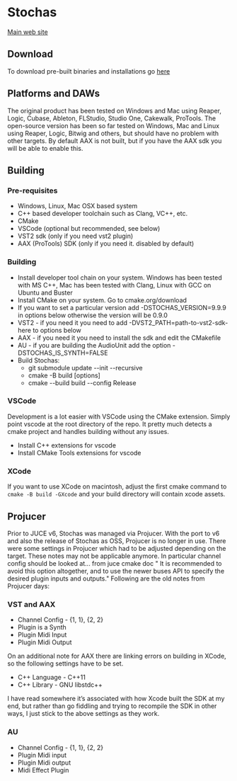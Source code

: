 # Stochas 
[Main web site](https://stochas.org)

## Download
To download pre-built binaries and installations go [here](https://github.com/surge-synthesizer/stochas/releases)

## Platforms and DAWs
The original product has been tested on Windows and Mac using Reaper, Logic, Cubase, Ableton, FLStudio, Studio One, Cakewalk, ProTools. 
The open-source version has been so far tested on Windows, Mac and Linux using Reaper, Logic, Bitwig and others, but should have no problem with other targets.
By default AAX is not built, but if you have the AAX sdk you will be able to enable this.

## Building
### Pre-requisites
- Windows, Linux, Mac OSX based system
- C++ based developer toolchain such as Clang, VC++, etc.
- CMake
- VSCode (optional but recommended, see below)
- VST2 sdk (only if you need vst2 plugin)
- AAX (ProTools) SDK (only if you need it. disabled by default)

### Building
- Install developer tool chain on your system. Windows has been tested with MS C++, Mac has been tested with Clang, Linux with GCC on Ubuntu and Buster
- Install CMake on your system. Go to cmake.org/download
- If you want to set a particular version add -DSTOCHAS_VERSION=9.9.9 in options below otherwise the version will be 0.9.0 
- VST2 - if you need it you need to add -DVST2_PATH=path-to-vst2-sdk-here to options below
- AAX - if you need it you need to install the sdk and edit the CMakefile
- AU - if you are building the AudioUnit add the option -DSTOCHAS_IS_SYNTH=FALSE
- Build Stochas:
  - git submodule update --init --recursive
  - cmake -B build [options]
  - cmake --build build --config Release


### VSCode
Development is a lot easier with VSCode using the CMake extension. Simply point vscode at the root directory of the repo. It pretty much detects a cmake project and handles building without any issues.
- Install C++ extensions for vscode
- Install CMake Tools extensions for vscode

### XCode

If you want to use XCode on macintosh, adjust the first cmake command to `cmake -B build -GXcode` and your build directory will contain xcode assets.

## Projucer
Prior to JUCE v6, Stochas was managed via Projucer. With the port to v6 and also the release of Stochas as OSS, Projucer is no longer in use. There were some settings in Projucer which had to be adjusted depending on the target. These notes may not be applicable anymore. In particular channel config should be looked at... from juce cmake doc " It is recommended to avoid this option altogether, and to use the newer buses API to specify the desired plugin inputs and outputs." Following are the old notes from
Projucer days:

### VST and AAX
- Channel Config - {1, 1}, {2, 2}
- Plugin is a Synth
- Plugin Midi Input 
- Plugin Midi Output

On an additional note for AAX there are linking errors on building in XCode, so the following settings have to be set. 

- C++ Language - C++11
- C++ Library - GNU libstdc++

I have read somewhere it’s associated with how Xcode built the SDK at my end, but rather than go fiddling and trying to recompile the SDK in other ways, I just stick to the above settings as they work.

### AU 
- Channel Config - {1, 1}, {2, 2}
- Plugin Midi input
- Plugin Midi output
- Midi Effect Plugin
